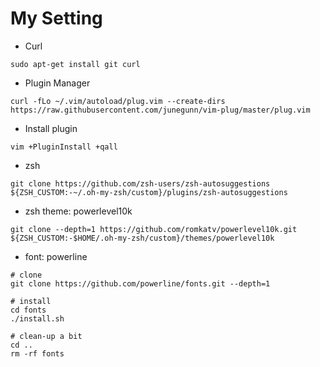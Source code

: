 # My Setting

- Curl

```shell
sudo apt-get install git curl
```

- Plugin Manager

```shell
curl -fLo ~/.vim/autoload/plug.vim --create-dirs https://raw.githubusercontent.com/junegunn/vim-plug/master/plug.vim
```

- Install plugin

```vim
vim +PluginInstall +qall
```

- zsh

```shell
git clone https://github.com/zsh-users/zsh-autosuggestions ${ZSH_CUSTOM:-~/.oh-my-zsh/custom}/plugins/zsh-autosuggestions
```

- zsh theme: powerlevel10k

```
git clone --depth=1 https://github.com/romkatv/powerlevel10k.git ${ZSH_CUSTOM:-$HOME/.oh-my-zsh/custom}/themes/powerlevel10k
```

- font: powerline

```shell
# clone
git clone https://github.com/powerline/fonts.git --depth=1

# install
cd fonts
./install.sh

# clean-up a bit
cd ..
rm -rf fonts
```
